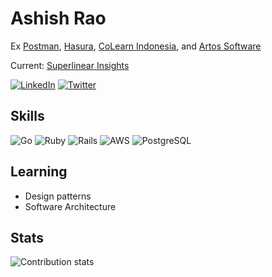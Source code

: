 # Ashish Rao

Ex [Postman](https://www.postman.com), [Hasura](https://hasura.io), [CoLearn Indonesia](https://colearn.id), and [Artos Software](https://www.linkedin.com/company/artos-software-inc/)

Current: [Superlinear Insights](https://superlinear.tech)

[![LinkedIn](https://img.shields.io/badge/LinkedIn-Ashish%20Rao-0077B5?style=flat-square&logo=linkedin)](https://linkedin.com/in/that-ashish-rao)
[![Twitter](https://img.shields.io/badge/Twitter-@__ashishrao-1DA1F2?style=flat-square&logo=twitter&logoColor=white)](https://twitter.com/_ashishrao)

## Skills
![Go](https://img.shields.io/badge/Go-00ADD8?style=flat-square&logo=go&logoColor=white)
![Ruby](https://img.shields.io/badge/Ruby-CC342D?style=flat-square&logo=ruby&logoColor=white)
![Rails](https://img.shields.io/badge/Rails-CC0000?style=flat-square&logo=ruby-on-rails&logoColor=white)
![AWS](https://img.shields.io/badge/AWS-FF9900?style=flat-square&logo=amazon-aws&logoColor=white)
![PostgreSQL](https://img.shields.io/badge/PostgreSQL-316192?style=flat-square&logo=postgresql&logoColor=white)

## Learning
- Design patterns
- Software Architecture

## Stats
![Contribution stats](https://github-readme-stats.vercel.app/api?username=ashishra0&show_icons=true&hide_title=true&count_private=true&include_all_commits=true&count_private=true&hide=stars&hide_border=true)
